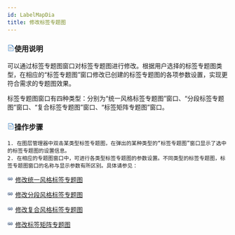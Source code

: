 ```yaml
---
id: LabelMapDia
title: 修改标签专题图
---
```

### ![](../../img/read.gif)使用说明

可以通过标签专题图窗口对标签专题图进行修改。根据用户选择的标签专题图类型，在相应的“标签专题图”窗口修改已创建的标签专题图的各项参数设置，实现更符合需求的专题图效果。

标签专题图窗口有四种类型：分别为“统一风格标签专题图”窗口、“分段标签专题图”窗口、“复合标签专题图”窗口、“标签矩阵专题图”窗口。

### ![](../../img/read.gif)操作步骤

    1. 在图层管理器中双击某类型标签专题图，在弹出的某种类型的“标签专题图”窗口显示了选中的标签专题图的设置信息。
    2. 在相应的专题图窗口中，可进行各类型标签专题图的参数设置。不同类型的标签专题图，标签专题图窗口的名称与显示参数有所区别。具体请参见： 

![](../../img/smalltitle.png) [修改统一风格标签专题图](UniformLabelMapDia)

![](../../img/smalltitle.png) [修改分段风格标签专题图](RangesLabelMapDia)

![](../../img/smalltitle.png) [修改复合风格标签专题图](MixedLabelMapDia)

![](../../img/smalltitle.png) [修改标签矩阵专题图](LabelMatrixMapDia)

